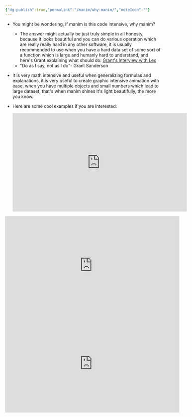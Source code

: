 ```yaml
---
{"dg-publish":true,"permalink":"/manim/why-manim/","noteIcon":""}
---
```


- You might be wondering, if manim is this code intensive, why manim?
	- The answer might actually be just truly simple in all honesty, because it looks beautiful and you can do various operation which are really really hard in any other software, it is usually recommended to use when you have a hard data set of some sort of a function which is large and humanly hard to understand, and here's Grant explaining what should do: [Grant's Interview with Lex](https://youtu.be/ruUfqQPDdDs?si=nschF0QE_cqaGlFt)
	- "Do as I say, not as I do"- Grant Sanderson

- It is very math intensive and useful when generalizing formulas and explanations, it is very useful to create graphic intensive animation with ease, when you have multiple objects and small numbers which lead to large dataset, that's when manim shines it's light beautifully, the more you know.

- Here are some cool examples if you are interested:
	<iframe width="560" height="315" src="https://www.youtube.com/embed/PqX_PBT96zM?si=cbketqx22RL8Qy24" title="YouTube video player" frameborder="0" allow="accelerometer; autoplay; clipboard-write; encrypted-media; gyroscope; picture-in-picture; web-share" allowfullscreen></iframe>  
<iframe width="560" height="315" src="https://www.youtube.com/embed/WhcKkGoZTFA?si=0vEKDpUFfodlJzjW" title="YouTube video player" frameborder="0" allow="accelerometer; autoplay; clipboard-write; encrypted-media; gyroscope; picture-in-picture; web-share" allowfullscreen></iframe>  
<iframe width="560" height="315" src="https://www.youtube.com/embed/w1fr4mYz6Y8?si=9R_QeogYDavapmJb" title="YouTube video player" frameborder="0" allow="accelerometer; autoplay; clipboard-write; encrypted-media; gyroscope; picture-in-picture; web-share" allowfullscreen></iframe>  
	
